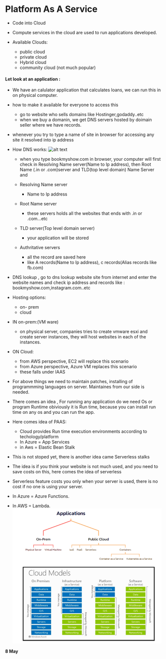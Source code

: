 # Platform As A Service 
* Code into Cloud 

* Compute services in the cloud are used to run applications developed.
* Available Clouds:
    * public cloud
    * private cloud
    * Hybrid cloud
    * community cloud (not much popular)

#### Let look at an application :

* We have an calulator application that calculates loans, we can run this in on physical computer.
* how to make it available for everyone to access this
    * go to website who sells domains like Hostinger,godaddy..etc
    * when we buy a domanin, we get DNS servers hosted by doimain seller where we have records.
* whenever you try to type a name of site in browser for accessing any site it resolved into ip address
* How DNS works:
![alt text](image.png)
    * when you type bookmyshow.com in browser, your computer will first check in Resolving Name server(Name to Ip address), then Root Name (.in or .com)server and TLD(top level domain) Name Server and 
    
    * Resolving Name server
        * Name to Ip address
    * Root Name server
        * these servers holds all the websites that ends with .in or .com...etc
    * TLD server(Top level domain server)
        * your application will be stored
    * Authritative servers
        * all the record are saved here
        * like A records(Name to Ip address), c records(Alias records like fb.com)
* DNS lookup , go to dns lookup website site from internet and enter the website names and check ip address and records like : bookmyshow.com,instagram.com..etc

* Hosting options:
    * on- prem
    * cloud

* IN on-prem:(VM ware)
    * on physical server, companies tries to create vmware esxi and create server instances, they will host websites in each of the instances.

* ON Cloud:
    * from AWS perspective, EC2 will replace this scenario 
    * from Azure perspective, Azure VM replaces this scenario
    * these falls under IAAS 

* For above things we need to maintain patches, installing of programmming languages on server. Maintaines from our side is needed.

* There comes an idea , For running any application do we need Os or program Runtime obiviously it is Run time, because you can install run time on any os and you can run the app.

* Here comes idea of PAAS:
    * Cloud provides Run time execution environments according to techology/platform
    * In Azure = App Services
    * in Aws   = Elastic Bean Stalk

* This is not stoped yet, there is another idea came Serverless stalks
* The idea is if you think your website is not much used, and you need to save costs on this, here comes the idea of serverless
* Serverless feature costs you only when your server is used, there is no cost if no one is using your server.

* In Azure = Azure Functions.
* In AWS   = Lambda.
![alt text](<PAAS _images/1.png>)


**8 May**




